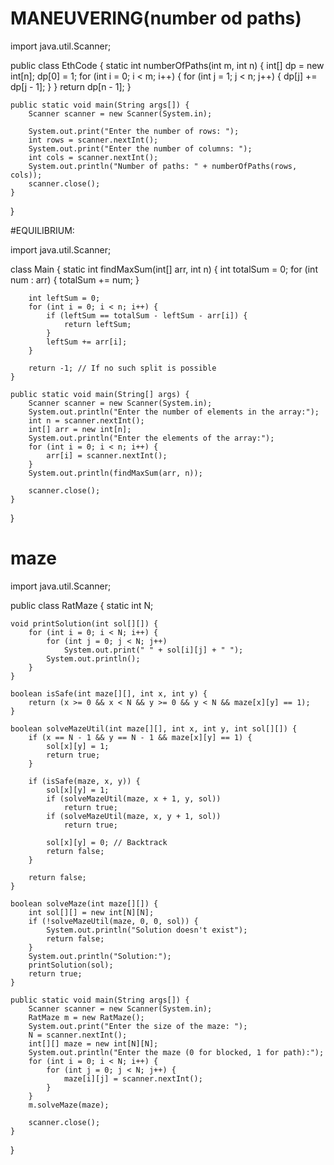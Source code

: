 



















# MANEUVERING(number od paths)

import java.util.Scanner;

public class EthCode {
    static int numberOfPaths(int m, int n) {
        int[] dp = new int[n];
        dp[0] = 1;
        for (int i = 0; i < m; i++) {
            for (int j = 1; j < n; j++) {
                dp[j] += dp[j - 1];
            }
        }
        return dp[n - 1];
    }

    public static void main(String args[]) {
        Scanner scanner = new Scanner(System.in);

        System.out.print("Enter the number of rows: ");
        int rows = scanner.nextInt();
        System.out.print("Enter the number of columns: ");
        int cols = scanner.nextInt();
        System.out.println("Number of paths: " + numberOfPaths(rows, cols));
        scanner.close();
    }
}

#EQUILIBRIUM:

import java.util.Scanner;

class Main {
    static int findMaxSum(int[] arr, int n) {
        int totalSum = 0;
        for (int num : arr) {
            totalSum += num;
        }

        int leftSum = 0;
        for (int i = 0; i < n; i++) {
            if (leftSum == totalSum - leftSum - arr[i]) {
                return leftSum;
            }
            leftSum += arr[i];
        }

        return -1; // If no such split is possible
    }

    public static void main(String[] args) {
        Scanner scanner = new Scanner(System.in);
        System.out.println("Enter the number of elements in the array:");
        int n = scanner.nextInt();
        int[] arr = new int[n];
        System.out.println("Enter the elements of the array:");
        for (int i = 0; i < n; i++) {
            arr[i] = scanner.nextInt();
        }
        System.out.println(findMaxSum(arr, n));

        scanner.close();
    }
}

# maze
import java.util.Scanner;

public class RatMaze {
    static int N;

    void printSolution(int sol[][]) {
        for (int i = 0; i < N; i++) {
            for (int j = 0; j < N; j++)
                System.out.print(" " + sol[i][j] + " ");
            System.out.println();
        }
    }

    boolean isSafe(int maze[][], int x, int y) {
        return (x >= 0 && x < N && y >= 0 && y < N && maze[x][y] == 1);
    }

    boolean solveMazeUtil(int maze[][], int x, int y, int sol[][]) {
        if (x == N - 1 && y == N - 1 && maze[x][y] == 1) {
            sol[x][y] = 1;
            return true;
        }

        if (isSafe(maze, x, y)) {
            sol[x][y] = 1;
            if (solveMazeUtil(maze, x + 1, y, sol))
                return true;
            if (solveMazeUtil(maze, x, y + 1, sol))
                return true;

            sol[x][y] = 0; // Backtrack
            return false;
        }

        return false;
    }

    boolean solveMaze(int maze[][]) {
        int sol[][] = new int[N][N];
        if (!solveMazeUtil(maze, 0, 0, sol)) {
            System.out.println("Solution doesn't exist");
            return false;
        }
        System.out.println("Solution:");
        printSolution(sol);
        return true;
    }

    public static void main(String args[]) {
        Scanner scanner = new Scanner(System.in);
        RatMaze m = new RatMaze();
        System.out.print("Enter the size of the maze: ");
        N = scanner.nextInt();
        int[][] maze = new int[N][N];
        System.out.println("Enter the maze (0 for blocked, 1 for path):");
        for (int i = 0; i < N; i++) {
            for (int j = 0; j < N; j++) {
                maze[i][j] = scanner.nextInt();
            }
        }
        m.solveMaze(maze);

        scanner.close();
    }
}

